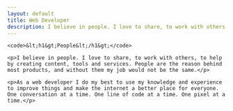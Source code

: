 ```yaml
---
layout: default
title: Web Developer
description: I believe in people. I love to share, to work with others, to help by creating content, tools and services. People are the reason behind most products, and without them my job would not be the same.
---
```


<div class="featured">

    <code>&lt;h1&gt;People&lt;/h1&gt;</code>

</div>

<div class="wrap story cf">

    <p>I believe in people. I love to share, to work with others, to help by creating content, tools and services. People are the reason behind most products, and without them my job would not be the same.</p>

    <p>As a web developer I do my best to use my knowledge and experience to improve things and make the internet a better place for everyone. One conversation at a time. One line of code at a time. One pixel at a time.</p>

</div>
